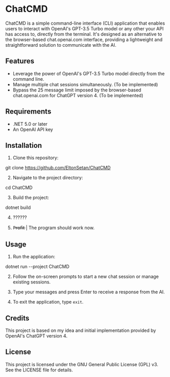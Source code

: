 # ChatCMD

ChatCMD is a simple command-line interface (CLI) application that enables users to interact with OpenAI's GPT-3.5 Turbo model or any other your API has access to, directly from the terminal. It's designed as an alternative to the browser-based chat.openai.com interface, providing a lightweight and straightforward solution to communicate with the AI.

## Features

- Leverage the power of OpenAI's GPT-3.5 Turbo model directly from the command line.
- Manage multiple chat sessions simultaneously. (To be implemented)
- Bypass the 25 message limit imposed by the browser-based chat.openai.com for ChatGPT version 4. (To be implemented)

## Requirements

- .NET 5.0 or later
- An OpenAI API key

## Installation

1. Clone this repository:

git clone https://github.com/EltonSetan/ChatCMD



2. Navigate to the project directory:

cd ChatCMD



3. Build the project:

dotnet build



4. ??????

5. P̶r̶o̶f̶i̶t̶  | The program should work now.

## Usage

1. Run the application:

dotnet run --project ChatCMD



2. Follow the on-screen prompts to start a new chat session or manage existing sessions.

3. Type your messages and press Enter to receive a response from the AI.

4. To exit the application, type `exit`.

## Credits

This project is based on my idea and initial implementation provided by OpenAI's ChatGPT version 4.

## License

This project is licensed under the GNU General Public License (GPL) v3. See the LICENSE file for details.
